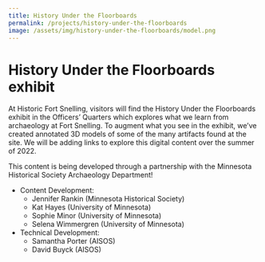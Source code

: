 ```yaml
---
title: History Under the Floorboards
permalink: /projects/history-under-the-floorboards
image: /assets/img/history-under-the-floorboards/model.png
---
```


# History Under the Floorboards exhibit

At Historic Fort Snelling, visitors will find the History Under the Floorboards exhibit in the Officers’ Quarters which explores what we learn from archaeology at Fort Snelling.  To augment what you see in the exhibit, we’ve created annotated 3D models of some of the many artifacts found at the site.  We will be adding links to explore this digital content over the summer of 2022.

This content is being developed through a partnership with the Minnesota Historical Society Archaeology Department!


<ul class="subtitle">
    <li>Content Development:
        <ul class="subtitle">
            <li>Jennifer Rankin (Minnesota Historical Society)</li>
            <li>Kat Hayes (University of Minnesota)</li>
            <li>Sophie Minor (University of Minnesota)</li>
            <li>Selena Wimmergren (University of Minnesota)</li>
        </ul>
    </li>
    <li>Technical Development:
        <ul class="subtitle">
            <li>Samantha Porter (AISOS)</li>
            <li>David Buyck (AISOS)</li>
        </ul>
    </li>
</ul>

<br/>

<br/>
